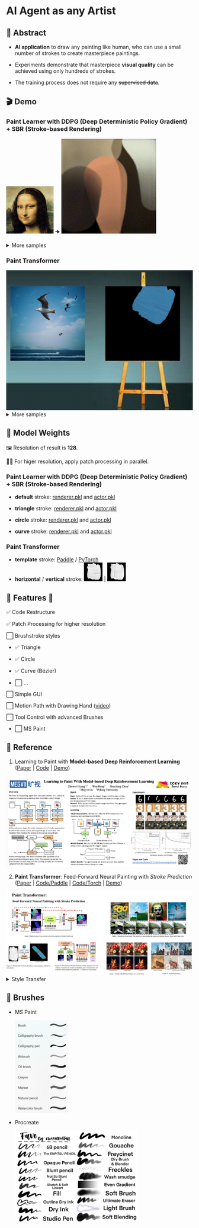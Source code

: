 # AI Agent as any Artist

## 📝 Abstract

- **AI application** to draw any painting like human, who can use a small number of strokes to create masterpiece paintings.

- Experiments demonstrate that
masterpiece **visual quality** can be achieved using only hundreds of strokes. 

- The training process does not require any ~~supervised data~~. 

## 🎬 Demo

### Paint Learner with DDPG (Deep Deterministic Policy Gradient) + SBR (Stroke-based Rendering)

![Sample](./samples/monalisa.png) 🠊 ![Result](./assets/PaintDDPG/monalisa.gif)

<details>
  <summary>More samples</summary>
  <img src="./assets/PaintDDPG/sunrise.gif">
  <img src="./assets/PaintDDPG/sunflower.gif">
  <img src="./assets/PaintDDPG/palacemuseum.gif">
  <img src="./assets/PaintDDPG/deepdream_night.gif">
  <img src="./assets/PaintDDPG/deepdream_bird.gif">
</details>

### Paint Transformer

<img src="./assets/PaintTransformer/1x2.gif" width=512>

<details>
  <summary>More samples</summary>
  <img src="./assets/PaintTransformer/2x2.gif" width=512>
  <img src="./assets/PaintTransformer/3x2.gif" width=512>
</details>

## 🔢 Model Weights

🖼️ Resolution of result is **128**. 

🏋️‍♂️ For higer resolution, apply patch processing in parallel.

### Paint Learner with DDPG (Deep Deterministic Policy Gradient) + SBR (Stroke-based Rendering)

- **default** stroke: [renderer.pkl](https://drive.google.com/open?id=1-7dVdjCIZIxh8hHJnGTK-RA1-jL1tor4) and [actor.pkl](https://drive.google.com/open?id=1a3vpKgjCVXHON4P7wodqhCgCMPgg1KeR)

- **triangle** stroke: [renderer.pkl](https://drive.google.com/open?id=1YefdnTuKlvowCCo1zxHTwVJ2GlBme_eE) and [actor.pkl](https://drive.google.com/open?id=1k8cgh3tF7hKFk-IOZrgsUwlTVE3CbcPF)

- **circle** stroke: [renderer.pkl](https://drive.google.com/open?id=1kI4yXQ7IrNTfjFs2VL7IBBL_JJwkW6rl) and [actor.pkl](https://drive.google.com/open?id=1ewDErUhPeGsEcH8E5a2QAcUBECeaUTZe)

- **curve** stroke: [renderer.pkl](https://drive.google.com/open?id=1XUdti00mPRh1-1iU66Uqg4qyMKk4OL19) and [actor.pkl](https://drive.google.com/open?id=1VBtesw2rHmYu2AeJ22XvTCuzuqkY8hZh)

### Paint Transformer

- **template** stroke: [Paddle](https://drive.google.com/file/d/1G0O81qSvGp0kFCgyaQHmPygbVHFi1--q/view?usp=sharing) / [PyTorch](https://drive.google.com/file/d/1NDD54BLligyr8tzo8QGI5eihZisXK1nq/view?usp=sharing)
- **horizontal** / **vertical** stroke: <img src="./modeling/paint_transformer/brush/brush_large_horizontal.png" width=50> | <img src="./modeling/paint_transformer/brush/brush_large_vertical.png" width=50>

## 🦾 Features 🦿

✅ Code Restructure

✅ Patch Processing for higher resolution

⬜ Brushstroke styles

  - ✅ Triangle

  - ✅ Circle

  - ✅ Curve (Bézier)

  - ⬜ ...

⬜ Simple GUI

⬜ Motion Path with Drawing Hand ([video](https://youtu.be/QQyag99u1sk))

⬜ Tool Control with advanced Brushes

  - ⬜ MS Paint 

## 🔎 Reference

1. Learning to Paint with **Model-based Deep Reinforcement Learning** ([Paper](https://arxiv.org/pdf/1903.04411) | [Code](https://github.com/hzwer/ICCV2019-LearningToPaint) | [Demo](https://replicate.com/hzwer/iccv2019-learningtopaint)) 
<img src="./assets/PaintDDPG/poster.png">

2. **Paint Transformer**: Feed-Forward Neural Painting with *Stroke Prediction* ([Paper](https://arxiv.org/abs/2108.03798) | [Code/Paddle](https://github.com/wzmsltw/PaintTransformer) | [Code/Torch](https://github.com/Huage001/PaintTransformer) | [Demo](https://huggingface.co/spaces/akhaliq/PaintTransformer))
<img src="./assets/PaintTransformer/abstract.png">

<details>

  <summary>Style Transfer</summary>

  3. Learning to Generate **Line Drawings** that convey *Geometry* and *Semantics* ([Paper](https://arxiv.org/abs/2203.12691) | [Code](https://github.com/carolineec/informative-drawings) | [Demo](https://github.com/carolineec/informative-drawings))

  4. CSGO: **Content-Style Composition** in Text-to-Image Generation ([Paper](https://arxiv.org/abs/2408.16766) | [Code](https://github.com/instantX-research/CSGO) | [Demo](https://huggingface.co/spaces/xingpng/CSGO))

</details>
  
## 🧹 Brushes

- MS Paint

  <img src="./assets/brushes_mspaint.png" height=250>

- Procreate

  <img src="./assets/brushes_procreate.jpg" height=250>

